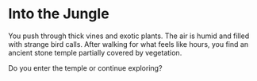 # Into the Jungle

You push through thick vines and exotic plants. The air is humid and filled with strange bird calls. 
After walking for what feels like hours, you find an ancient stone temple partially covered by vegetation.

Do you enter the temple or continue exploring?